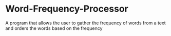 # Word-Frequency-Processor
A program that allows the user to gather the frequency of words from a text and orders the words based on the frequency
